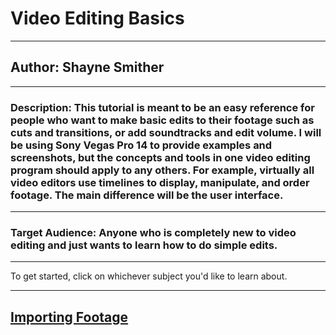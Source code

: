 # Video Editing Basics
***
## Author: Shayne Smither
***
### Description: This tutorial is meant to be an easy reference for people who want to make basic edits to their footage such as cuts and transitions, or add soundtracks and edit volume. I will be using Sony Vegas Pro 14 to provide examples and screenshots, but the concepts and tools in one video editing program should apply to any others. For example, virtually all video editors use timelines to display, manipulate, and order footage. The main difference will be the user interface.
***
### Target Audience: Anyone who is completely new to video editing and just wants to learn how to do simple edits.
***
To get started, click on whichever subject you'd like to learn about.
***
## [Importing Footage](https://github.com/ShayneSmither/VideoEditingBasics/blob/master/import.md)
